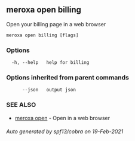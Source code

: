 ## meroxa open billing

Open your billing page in a web browser

```
meroxa open billing [flags]
```

### Options

```
  -h, --help   help for billing
```

### Options inherited from parent commands

```
      --json   output json
```

### SEE ALSO

* [meroxa open](meroxa_open.md)	 - Open in a web browser

###### Auto generated by spf13/cobra on 19-Feb-2021
